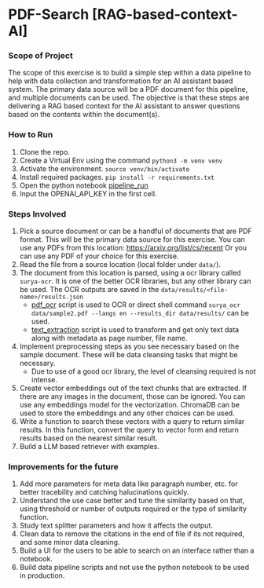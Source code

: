 # PDF-Search [RAG-based-context-AI]

### Scope of Project
The scope of this exercise is to build a simple step within a data pipeline to help with data collection and transformation for an AI assistant based system. The primary data source will be a PDF document for this pipeline, and multiple documents can be used. The objective is that these steps are delivering a RAG based context for the AI assistant to answer questions based on the contents within the document(s).

### How to Run 
1. Clone the repo.
2. Create a Virtual Env using the command `python3 -m venv venv`
3. Activate the environment. `source venv/bin/activate`
4. Install required packages. `pip install -r requirements.txt`
5. Open the python notebook [pipeline_run](https://github.com/Anshumank399/RAG-based-context-AI/blob/main/pipeline_run.ipynb)
6. Input the OPENAI_API_KEY in the first cell.

### Steps Involved

1. Pick a source document or can be a handful of documents that are PDF format. This will be the primary data source for this exercise. You can use any PDFs from this location: https://arxiv.org/list/cs/recent Or you can use any PDF of your
choice for this exercise.
2. Read the file from a source location (local folder under `data/`).
3. The document from this location is parsed, using a ocr library called `surya-ocr`. It is one of the better OCR libraries, but any other library can be used. The OCR outputs are saved in the `data/results/<file-name>/results.json`
   - [pdf_ocr](https://github.com/Anshumank399/RAG-based-context-AI/blob/main/pipeline/pdf_ocr.py) script is used to OCR or direct shell command `surya_ocr data/sample2.pdf --langs en --results_dir data/results/` can be used.
   - [text_extraction](https://github.com/Anshumank399/RAG-based-context-AI/blob/main/pipeline/text_extraction.py) script is used to transform and get only text data along with metadata as page number, file name. 
4. Implement preprocessing steps as you see necessary based on the sample document. These will be data cleansing tasks that might be necessary.
   - Due to use of a good ocr library, the level of cleansing required is not intense. 
5. Create vector embeddings out of the text chunks that are extracted. If there are any images in the document, those can be ignored. You can use any embeddings model for the vectorization. ChromaDB can be used to store the embeddings and any other choices can be used.
6. Write a function to search these vectors with a query to return similar results. In this function, convert the query to vector form and return results based on the nearest similar result.
7. Build a LLM based retriever with examples.

### Improvements for the future
1. Add more parameters for meta data like paragraph number, etc. for better tracebility and catching halucinations quickly.
2. Understand the use case better and tune the similarity based on that, using threshold or number of outputs required or the type of similarity function. 
3. Study text splitter parameters and how it affects the output.
4. Clean data to remove the citations in the end of file if its not required, and some minor data cleaning.
5. Build a UI for the users to be able to search on an interface rather than a notebook.
6. Build data pipeline scripts and not use the python notebook to be used in production.
